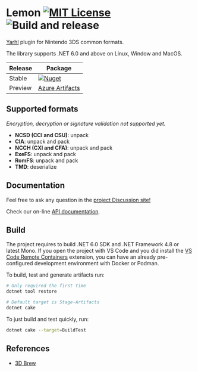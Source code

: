 # Lemon [![MIT License](https://img.shields.io/badge/license-MIT-blue.svg?style=flat)](https://choosealicense.com/licenses/mit/) ![Build and release](https://github.com/SceneGate/Lemon/workflows/Build%20and%20release/badge.svg)

[Yarhl](https://github.com/SceneGate/yarhl) plugin for Nintendo 3DS common
formats.

The library supports .NET 6.0 and above on Linux, Window and MacOS.

<!-- prettier-ignore -->
| Release | Package                                                           |
| ------- | ----------------------------------------------------------------- |
| Stable  | [![Nuget](https://img.shields.io/nuget/v/SceneGate.Lemon?label=nuget.org&logo=nuget)](https://www.nuget.org/packages/SceneGate.Lemon) |
| Preview | [Azure Artifacts](https://dev.azure.com/SceneGate/SceneGate/_packaging?_a=feed&feed=SceneGate-Preview) |

## Supported formats

_Encryption, decryption or signature validation not supported yet._

- **NCSD (CCI and CSU)**: unpack
- **CIA**: unpack and pack
- **NCCH (CXI and CFA)**: unpack and pack
- **ExeFS**: unpack and pack
- **RomFS**: unpack and pack
- **TMD**: deserialize

## Documentation

Feel free to ask any question in the
[project Discussion site!](https://github.com/SceneGate/Lemon/discussions)

Check our on-line [API documentation](https://scenegate.github.io/Lemon/).

## Build

The project requires to build .NET 6.0 SDK and .NET Framework 4.8 or latest
Mono. If you open the project with VS Code and you did install the
[VS Code Remote Containers](https://code.visualstudio.com/docs/remote/containers)
extension, you can have an already pre-configured development environment with
Docker or Podman.

To build, test and generate artifacts run:

```sh
# Only required the first time
dotnet tool restore

# Default target is Stage-Artifacts
dotnet cake
```

To just build and test quickly, run:

```sh
dotnet cake --target=BuildTest
```

## References

- [3D Brew](https://www.3dbrew.org/wiki/Main_Page)
